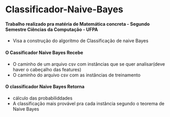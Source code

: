 # Classificador-Naive-Bayes

#### Trabalho realizado pra matéria de Matemática concreta - Segundo Semestre Ciências da Computação - UFPA
+ Visa a construção do algoritmo de Classificação de naive Bayes 
#### O Cassificador Naive Bayes Recebe 
+ O caminho de um arquivo csv com instâncias que se quer analisar(deve haver o cabeçalho das features)
+ O caminho do arquivo csv com as instâncias de treinamento
#### O classificador Naive Bayes Retorna
+ cálculo das probabiliddades
+ A classificação mais provável pra cada instância segundo o teorema de Naive Bayes
